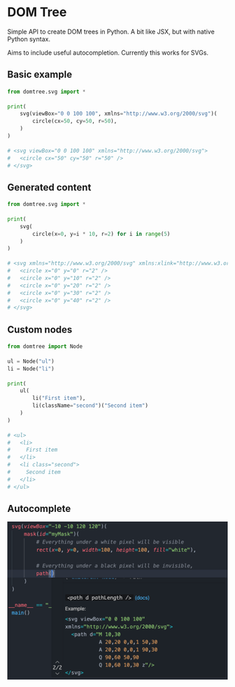 # DOM Tree

Simple API to create DOM trees in Python.
A bit like JSX, but with native Python syntax.

Aims to include useful autocompletion. Currently this works for SVGs.

## Basic example
```python
from domtree.svg import *

print(
    svg(viewBox="0 0 100 100", xmlns="http://www.w3.org/2000/svg")(
        circle(cx=50, cy=50, r=50),
    )
)

# <svg viewBox="0 0 100 100" xmlns="http://www.w3.org/2000/svg">
#   <circle cx="50" cy="50" r="50" />
# </svg>
```


## Generated content

```python
from domtree.svg import *

print(
    svg(
        circle(x=0, y=i * 10, r=2) for i in range(5)
    )
)

# <svg xmlns="http://www.w3.org/2000/svg" xmlns:xlink="http://www.w3.org/1999/xlink" version="1.1">
#   <circle x="0" y="0" r="2" />
#   <circle x="0" y="10" r="2" />
#   <circle x="0" y="20" r="2" />
#   <circle x="0" y="30" r="2" />
#   <circle x="0" y="40" r="2" />
# </svg>
```

## Custom nodes
```python
from domtree import Node

ul = Node("ul")
li = Node("li")

print(
    ul(
        li("First item"),
        li(className="second")("Second item")
    )
)

# <ul>
#   <li>
#     First item
#   </li>
#   <li class="second">
#     Second item
#   </li>
# </ul>
```

## Autocomplete

![Autocomplete demo](./docs/autocomplete-demo.png)
